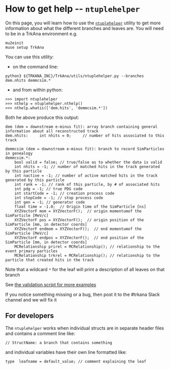 # How to get help -- ```ntuplehelper```

On this page, you will learn how to use the [```ntuplehelper```](../../utils/ntuplehelper.py) utility to get more information about what the different branches and leaves are. You will need to be in a TrkAna environment e.g.

```
mu2einit
muse setup TrkAna
```

You can use this utility:

* on the command line:

```
python3 ${TRKANA_INC}/TrkAna/utils/ntuplehelper.py --branches dem.nhits demmcsim.*
```

* and from within python:

```
>>> import ntuplehelper
>>> nthelp = ntuplehelper.nthelp()
>>> nthelp.whatis(['dem.hits', 'demmcsim.*'])
```

Both he above produce this output:

```
dem (dem = downstream e-minus fit): array branch containing general information about all reconstructed track
dem.nhits:     int nhits = 0;     // number of hits associated to this track

demmcsim (dem = downstream e-minus fit): branch to record SimParticles in genealogy
demmcsim.*:
    bool valid = false; // true/false as to whether the data is valid
    int nhits = -1; // number of matched hits in the track generated by this particle
    int nactive = -1; // number of active matched hits in the track generated by this particle
    int rank = -1; // rank of this particle, by # of associated hits
    int pdg = -1; // true PDG code
    int startCode = -1; // creation process code
    int stopCode = -1; // stop process code
    int gen = -1; // generator code
    float time = -1.0;  // Origin time of the SimParticle [ns]
    XYZVectorF mom = XYZVectorF();  // origin momentumof the SimParticle [MeV/c]
    XYZVectorF pos = XYZVectorF();  // origin position of the SimParticle [mm, in detector coords]
    XYZVectorF endmom = XYZVectorF();  // end momentumof the SimParticle [MeV/c]
    XYZVectorF endpos = XYZVectorF();  // end position of the SimParticle [mm, in detector coords]
    MCRelationship prirel = MCRelationship(); // relationship to the event primary particles
    MCRelationship trkrel = MCRelationship(); // relationship to the particle that created hits in the track
```

Note that a wildcard ```*``` for the leaf will print a description of all leaves on that branch

See [the validation script for more examples](../../validation/ntuplehelper-test.py)


If you notice something missing or a bug, then post it to the #trkana Slack channel and we will fix it

## For developers

The ```ntuplehelper``` works when individual structs are in separate header files and contains a comment line like:

```
// StructName: a branch that contains something
```

and individual variables have their own line formatted like:

```
type  leafname = default_value; // comment explaining the leaf
```
